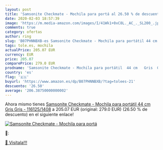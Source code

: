 ```yaml
---
layout: post
title: 'Samsonite Checkmate - Mochila para portá al 26.50 % de descuento'
date: 2020-02-03 18:57:39
image: 'https://m.media-amazon.com/images/I/41Wk1+0xC8L._AC_._SL200_.jpg'
comments: true
category: ofertas
author: ring
slug: 'B07PHNNBXB-es Samsonite Checkmate - Mochila para portátil 44 cm Gris...'
tags: tole.es, mochila
actualPrice: 205.07 EUR
currency: EUR
price: 205.07
comparePrice: 279.0 EUR
prodname: 'Samsonite Checkmate - Mochila para portátil  44 cm   Gris  Gris  - 116125/1408'
country: 'es'
flag: '🇪🇸'
buyurl: 'https://www.amazon.es/dp/B07PHNNBXB/?tag=tolees-21'
descuento: '26.50'
average: '206.38750000000002'
---
```


Ahora mismo tienes [Samsonite Checkmate - Mochila para portátil  44 cm   Gris  Gris  - 116125/1408](https://www.amazon.es/dp/B07PHNNBXB/?tag=tolees-21) a 205.07 EUR (original: 279.0 EUR) (26.50 %  de descuento) en el siguiente enlace!

[![Samsonite Checkmate - Mochila para portá](https://m.media-amazon.com/images/I/41Wk1+0xC8L._AC_._SL200_.jpg)](https://www.amazon.es/dp/B07PHNNBXB/?tag=tolees-21)

🔎:


[🛒 Visítala!!!](https://www.amazon.es/dp/B07PHNNBXB/?tag=tolees-21)
